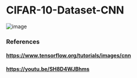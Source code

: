 # CIFAR-10-Dataset-CNN

![image](https://user-images.githubusercontent.com/69152112/209991700-8d0182b8-e717-4053-aac6-5d4b04352479.png)

### References

#### https://www.tensorflow.org/tutorials/images/cnn
#### https://youtu.be/SH8D4WJBhms
